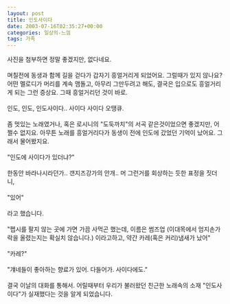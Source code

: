```yaml
---
layout: post
title: 인도사이다
date: 2003-07-16T02:35:27+00:00
categories: 일상의-느낌
tags: 가족
---
```

사진을 첨부하면 정말 좋겠지만, 없다네요.<br /><br />며칠전에 동생과 함께 길을 걷다가 갑자기 흥얼거리게 되었어요. 그럴때가 있지 않나요? 어떤 멜로디가 머리를 계속 맴돌고, 아무리 그만두려고 해도, 결국은 입으로도 흥얼거리게 되는 그런 증상요. 그때 흥얼거리던 것이 바로.<br /><br />인도, 인도, 인도사이다.. 사이다 사이다 오땡큐.<br /><br />좀 멋있는 노래였거나, 혹은 로시니의 "도둑까치"의 서곡 같은것이었으면 좋겠지만, 어쩔수 없지요. 아무튼 노래를 흥얼거리다가 동생이 전에 인도에 갔었던 기억이 났어요. 그래서 물어봤지요.<br /><br />"인도에 사이다가 있더냐?"<br /><br />한동안 바라나시라던가.. 갠지즈강가의 안개.. 머 그런거를 회상하는 듯한 표정을 짓더니, <br /><br />"있어"<br /><br />라고 했습니다.<br /><br />"펩시를 팔지 않는 곳에 가면 가끔 사먹곤 했는데, 이름은 썸즈업 (이대목에서 엄지손가락을 올렸는지는 확실치 않습니다.) 이라고하고, 약간 카레(혹은 커리)냄새가 났어"<br /><br />"카레?"<br /><br />"걔네들이 좋아하는 향료가 있어. 다들어가. 사이다에도."<br /><br />결국 이날의 대화를 통해서. 어릴때부터 우리가 불러왔던 친근한 노래속의 소재 "인도사이다"가 실재했다는 것을 알게 되었습니다.
